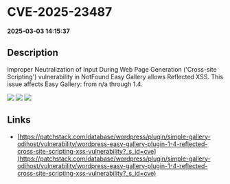 # CVE-2025-23487

**2025-03-03 14:15:37**

## Description
Improper Neutralization of Input During Web Page Generation ('Cross-site Scripting') vulnerability in NotFound Easy Gallery allows Reflected XSS. This issue affects Easy Gallery: from n/a through 1.4.

![](https://img.shields.io/static/v1?label=Score&message=7.1&color=red)
![](https://img.shields.io/static/v1?label=Severity&message=HIGH&color=red)
![](https://img.shields.io/static/v1?label=CWE&message=XSS&color=green)

## Links
- [https://patchstack.com/database/wordpress/plugin/simple-gallery-odihost/vulnerability/wordpress-easy-gallery-plugin-1-4-reflected-cross-site-scripting-xss-vulnerability?_s_id=cve](https://patchstack.com/database/wordpress/plugin/simple-gallery-odihost/vulnerability/wordpress-easy-gallery-plugin-1-4-reflected-cross-site-scripting-xss-vulnerability?_s_id=cve)
